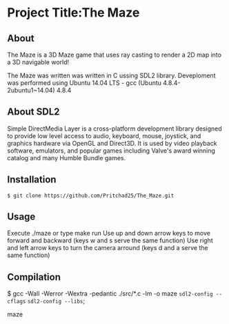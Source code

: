 # Project Title:The Maze 

## About <a name="about"></a>
The Maze is a 3D Maze game that uses ray casting to render a 2D map into a 3D navigable world!

The Maze was written was written in C ussing SDL2 library. Deveploment was performed using Ubuntu 14.04 LTS - gcc (Ubuntu 4.8.4-2ubuntu1~14.04) 4.8.4

## About SDL2
Simple DirectMedia Layer is a cross-platform development library designed to provide low level access to audio, keyboard, mouse,
joystick, and graphics hardware via OpenGL and Direct3D. It is used by video playback software, emulators, and popular games including Valve's
award winning catalog and many Humble Bundle games.

## Installation
`$ git clone https://github.com/Pritchad25/The_Maze.git`

## Usage
Execute ./maze or type make run
Use up and down arrow keys to move forward and backward (keys w and s serve the same function)
Use right and left arrow keys to turn the camera arround (keys d and a serve the same function)

## Compilation
$ gcc -Wall -Werror -Wextra -pedantic ./src/*.c -lm -o maze `sdl2-config --cflags` `sdl2-config --libs`;

maze


